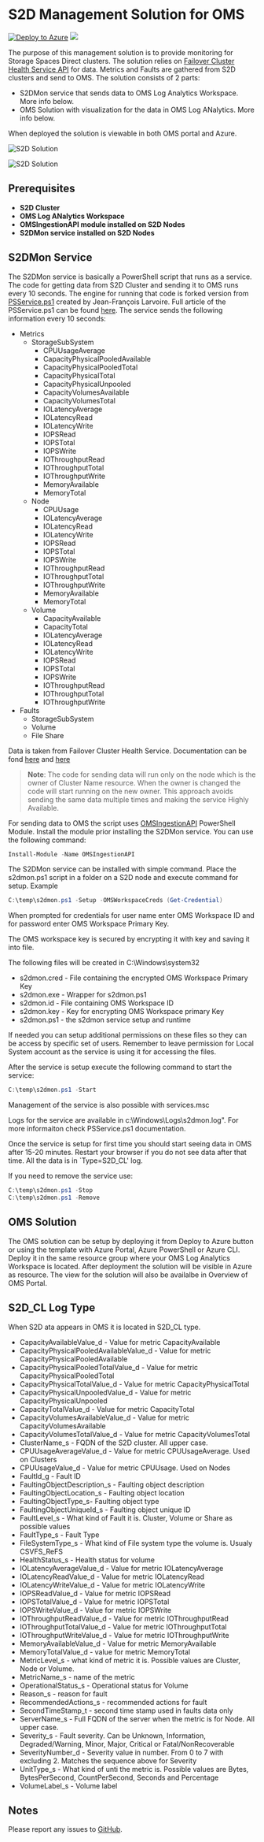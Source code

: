 # S2D Management Solution for OMS

[![Deploy to Azure](http://azuredeploy.net/deploybutton.png)](https://portal.azure.com/#create/Microsoft.Template/uri/https%3A%2F%2Fraw.githubusercontent.com%2Fslavizh%2Fs2d-oms-mgmt-solution%2Fmaster%2Fazuredeploy.json) 
<a href="http://armviz.io/#/?load=https%3A%2F%2Fraw.githubusercontent.com%2Fslavizh%2Fs2d-oms-mgmt-solution%2Fmaster%2Fazuredeploy.json" target="_blank">
    <img src="http://armviz.io/visualizebutton.png"/>
</a>

The purpose of this management solution is to provide monitoring for Storage Spaces Direct clusters.
The solution relies on [Failover Cluster Health Service API](https://technet.microsoft.com/en-us/windows-server-docs/failover-clustering/health-service-overview?f=255&MSPPError=-2147217396) for data.
Metrics and Faults are gathered from S2D clusters and send to OMS. The solution consists of 2 parts:

- S2DMon service that sends data to OMS Log Analytics Workspace. More info below.
- OMS Solution with visualization for the data in OMS Log ANalytics. More info below.

When deployed the solution is viewable in both OMS portal and Azure.

![S2D Solution](images/s2d-1.png "S2D Solution")

![S2D Solution](images/s2d-2.png "S2D Solution")

## Prerequisites

- **S2D Cluster**
- **OMS Log ANalytics Workspace**
- **OMSIngestionAPI module installed on S2D Nodes**
- **S2DMon service installed on S2D Nodes**

## S2DMon Service

The S2DMon service is basically a PowerShell script that runs as a service. The code for getting
data from S2D Cluster and sending it to OMS runs every 10 seconds. The engine for running that code
is forked version from [PSService.ps1](https://github.com/JFLarvoire/SysToolsLib/blob/master/PowerShell/PSService.ps1)
created by Jean-François Larvoire. Full article of the PSService.ps1 can be found [here](https://msdn.microsoft.com/en-us/magazine/mt703436.aspx?f=255&MSPPError=-2147217396).
The service sends the following information every 10 seconds:

- Metrics
  - StorageSubSystem
    - CPUUsageAverage
    - CapacityPhysicalPooledAvailable
    - CapacityPhysicalPooledTotal
    - CapacityPhysicalTotal
    - CapacityPhysicalUnpooled
    - CapacityVolumesAvailable
    - CapacityVolumesTotal
    - IOLatencyAverage
    - IOLatencyRead
    - IOLatencyWrite
    - IOPSRead
    - IOPSTotal
    - IOPSWrite
    - IOThroughputRead
    - IOThroughputTotal
    - IOThroughputWrite
    - MemoryAvailable
    - MemoryTotal
  - Node
    - CPUUsage
    - IOLatencyAverage
    - IOLatencyRead
    - IOLatencyWrite
    - IOPSRead
    - IOPSTotal
    - IOPSWrite
    - IOThroughputRead
    - IOThroughputTotal
    - IOThroughputWrite
    - MemoryAvailable
    - MemoryTotal
  - Volume
    - CapacityAvailable
    - CapacityTotal
    - IOLatencyAverage
    - IOLatencyRead
    - IOLatencyWrite
    - IOPSRead
    - IOPSTotal
    - IOPSWrite
    - IOThroughputRead
    - IOThroughputTotal
    - IOThroughputWrite
- Faults
  - StorageSubSystem
  - Volume
  - File Share

Data is taken from Failover Cluster Health Service. Documentation can be fond [here](https://technet.microsoft.com/en-us/windows-server-docs/failover-clustering/health-service-overview?f=255&MSPPError=-2147217396) and [here](https://msdn.microsoft.com/windowshealthservice/healthservice?f=255&MSPPError=-2147217396)

>**Note**: The code for sending data will run only on the node which is the owner of Cluster Name
resource. When the owner is changed the code will start running on the new owner. This approach
avoids sending the same data multiple times and making the service Highly Available.

For sending data to OMS the script uses [OMSIngestionAPI](https://www.powershellgallery.com/packages/OMSIngestionAPI/) PowerShell Module.
Install the module prior installing the S2DMon service. You can use the following command:

```powershell
Install-Module -Name OMSIngestionAPI
```

The S2DMon service can be installed with simple command. Place the s2dmon.ps1 script in a folder on
a S2D node and execute command for setup. Example

```powershell
C:\temp\s2dmon.ps1 -Setup -OMSWorkspaceCreds (Get-Credential)
```

When prompted for credentials for user name enter OMS Workspace ID and for password enter OMS
Workspace Primary Key.

The OMS workspace key is secured by encrypting it with key and saving it into file.

The following files will be created in C:\Windows\system32

- s2dmon.cred - File containing the encrypted OMS Workspace Primary Key
- s2dmon.exe - Wrapper for s2dmon.ps1
- s2dmon.id - File containing OMS Workspace ID
- s2dmon.key - Key for encrypting OMS Workspace primary Key
- s2dmon.ps1 - the s2dmon service setup and runtime

If needed you can setup additional permissions on these files so they can be access by specific set
of users. Remember to leave permission for Local System account as the service is using it for
accessing the files.

After the service is setup execute the following command to start the service:

```powershell
C:\temp\s2dmon.ps1 -Start
```

Management of the service is also possible with services.msc

Logs for the service are available in c:\Windows\Logs\s2dmon.log". For more informaiton check
PSService.ps1 documentation.

Once the service is setup for first time you should start seeing data in OMS after 15-20 minutes.
Restart your browser if you do not see data after that time. All the data is in `Type=S2D_CL' log.

If you need to remove the service use:

```powershell
C:\temp\s2dmon.ps1 -Stop
C:\temp\s2dmon.ps1 -Remove
```

## OMS Solution

The OMS solution can be setup by deploying it from Deploy to Azure button or using the template with
Azure Portal, Azure PowerShell or Azure CLI. Deploy it in the same resource group where your OMS Log
Analytics Workspace is located. After deployment the solution will be visible in Azure as resource.
The view for the solution will also be availalbe in Overview of OMS Portal.

## S2D_CL Log Type

When S2D ata appears in OMS it is located in S2D_CL type.

- CapacityAvailableValue_d	- Value for metric CapacityAvailable
- CapacityPhysicalPooledAvailableValue_d - Value for metric CapacityPhysicalPooledAvailable
- CapacityPhysicalPooledTotalValue_d - Value for metric CapacityPhysicalPooledTotal
- CapacityPhysicalTotalValue_d - Value for metric CapacityPhysicalTotal
- CapacityPhysicalUnpooledValue_d - Value for metric CapacityPhysicalUnpooled
- CapacityTotalValue_d - Value for metric CapacityTotal
- CapacityVolumesAvailableValue_d - Value for metric CapacityVolumesAvailable
- CapacityVolumesTotalValue_d - Value for metric CapacityVolumesTotal
- ClusterName_s - FQDN of the S2D cluster. All upper case.
- CPUUsageAverageValue_d - Value for metric CPUUsageAverage. Used on Clusters
- CPUUsageValue_d - Value for metric CPUUsage. Used on Nodes
- FaultId_g - Fault ID
- FaultingObjectDescription_s - Faulting object description
- FaultingObjectLocation_s - Faulting object location
- FaultingObjectType_s- Faulting object type
- FaultingObjectUniqueId_s - Faulting object unique ID
- FaultLevel_s - What kind of Fault it is. Cluster, Volume or Share as possible values
- FaultType_s - Fault Type
- FileSystemType_s - What kind of File system type the volume is. Usualy CSVFS_ReFS
- HealthStatus_s - Health status for volume
- IOLatencyAverageValue_d - Value for metric IOLatencyAverage
- IOLatencyReadValue_d - Value for metric IOLatencyRead
- IOLatencyWriteValue_d - Value for metric IOLatencyWrite
- IOPSReadValue_d - Value for metric IOPSRead
- IOPSTotalValue_d - Value for metric IOPSTotal
- IOPSWriteValue_d - Value for metric IOPSWrite
- IOThroughputReadValue_d - Value for metric IOThroughputRead
- IOThroughputTotalValue_d - Value for metric IOThroughputTotal
- IOThroughputWriteValue_d - Value for metric IOThroughputWrite
- MemoryAvailableValue_d - Value for metric MemoryAvailable
- MemoryTotalValue_d - value for metric MemoryTotal
- MetricLevel_s - what kind of metric it is. Possible values are Cluster, Node or Volume.
- MetricName_s - name of the metric
- OperationalStatus_s - Operational status for Volume
- Reason_s - reason for fault
- RecommendedActions_s - recommended actions for fault
- SecondTimeStamp_t - second time stamp used in faults data only
- ServerName_s - Full FQDN of the server when the metric is for Node. All upper case.
- Severity_s - Fault severity. Can be Unknown, Information, Degraded/Warning, Minor, Major, Critical or Fatal/NonRecoverable
- SeverityNumber_d - Severity value in number. From 0 to 7 with excluding 2. Matches the sequence above for Severity
- UnitType_s - What kind of unti the metric is. Possible values are Bytes, BytesPerSecond, CountPerSecond, Seconds and Percentage
- VolumeLabel_s - Volume label

## Notes

Please report any issues to [GitHub](https://github.com/slavizh/s2d-oms-mgmt-solution).